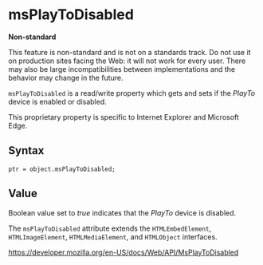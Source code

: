 # msPlayToDisabled

**Non-standard**

This feature is non-standard and is not on a standards track. Do not use it on production sites facing the Web: it will not work for every user. There may also be large incompatibilities between implementations and the behavior may change in the future.

`msPlayToDisabled` is a read/write property which gets and sets if the _PlayTo_ device is enabled or disabled.

This proprietary property is specific to Internet Explorer and Microsoft Edge.

## Syntax

    ptr = object.msPlayToDisabled;

## Value

Boolean value set to _true_ indicates that the _PlayTo_ device is disabled.

The `msPlayToDisabled` attribute extends the `HTMLEmbedElement`, `HTMLImageElement`, `HTMLMediaElement`, and `HTMLObject` interfaces.

<a href="https://developer.mozilla.org/en-US/docs/Web/API/MsPlayToDisabled" class="_attribution-link">https://developer.mozilla.org/en-US/docs/Web/API/MsPlayToDisabled</a>

